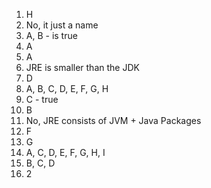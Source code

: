 1) H 
2) No, it just a name
3) A, B - is true
4) A
5) A
6) JRE is smaller than the JDK
7) D
8) A, B, C, D, E, F, G, H
9) C - true
10) B 
11) No, JRE consists of JVM + Java Packages
12) F
13) G
14) A, C, D, E, F, G, H, I
15) B, C, D
16) 2
